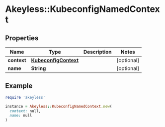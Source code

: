 # Akeyless::KubeconfigNamedContext

## Properties

| Name | Type | Description | Notes |
| ---- | ---- | ----------- | ----- |
| **context** | [**KubeconfigContext**](KubeconfigContext.md) |  | [optional] |
| **name** | **String** |  | [optional] |

## Example

```ruby
require 'akeyless'

instance = Akeyless::KubeconfigNamedContext.new(
  context: null,
  name: null
)
```

